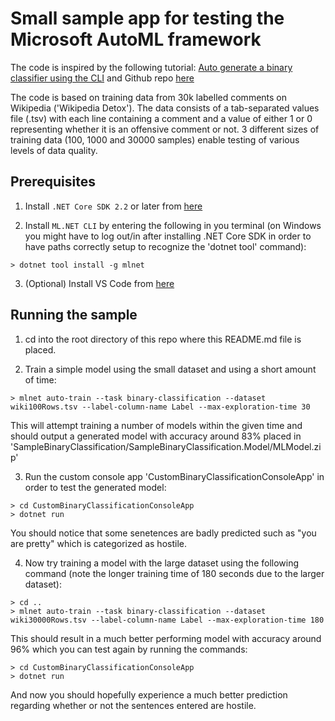 # Small sample app for testing the Microsoft AutoML framework

The code is inspired by the following tutorial:  [Auto generate a binary classifier using the CLI](https://docs.microsoft.com/dotnet/machine-learning/tutorials/mlnet-cli) and Github repo [here](https://github.com/dotnet/machinelearning-samples)

The code is based on training data from 30k labelled comments on Wikipedia ('Wikipedia Detox'). The data consists of a tab-separated values file (.tsv) with each line containing a comment and a value of either 1 or 0 representing whether it is an offensive comment or not. 3 different sizes of training data (100, 1000 and 30000 samples) enable testing of various levels of data quality.

## Prerequisites

1) Install `.NET Core SDK 2.2` or later from [here](https://dotnet.microsoft.com/download/dotnet-core/2.2)

2) Install `ML.NET CLI` by entering the following in you terminal (on Windows you might have to log out/in after installing .NET Core SDK in order to have paths correctly setup to recognize the 'dotnet tool' command):

```console
> dotnet tool install -g mlnet
```

3) (Optional) Install VS Code from [here](https://code.visualstudio.com/Download)

## Running the sample

1) cd into the root directory of this repo where this README.md file is placed.

2) Train a simple model using the small dataset and using a short amount of time:

```console
> mlnet auto-train --task binary-classification --dataset wiki100Rows.tsv --label-column-name Label --max-exploration-time 30
```

This will attempt training a number of models within the given time and should output a generated model with accuracy around 83% placed in 'SampleBinaryClassification⁩/SampleBinaryClassification.Model⁩/MLModel.zip'

3) Run the custom console app 'CustomBinaryClassificationConsoleApp' in order to test the generated model:

```console
> cd CustomBinaryClassificationConsoleApp
> dotnet run
```

You should notice that some senetences are badly predicted such as "you are pretty" which is categorized as hostile.

4) Now try training a model with the large dataset using the following command (note the longer training time of 180 seconds due to the larger dataset):

```console
> cd ..
> mlnet auto-train --task binary-classification --dataset wiki30000Rows.tsv --label-column-name Label --max-exploration-time 180
```

This should result in a much better performing model with accuracy around 96% which you can test again by running the commands:

```console
> cd CustomBinaryClassificationConsoleApp
> dotnet run
```

And now you should hopefully experience a much better prediction regarding whether or not the sentences entered are hostile.